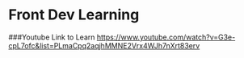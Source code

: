 # Front Dev Learning
 
###Youtube Link to Learn
https://www.youtube.com/watch?v=G3e-cpL7ofc&list=PLmaCpq2aqjhMMNE2Vrx4WJh7nXrt83erv
